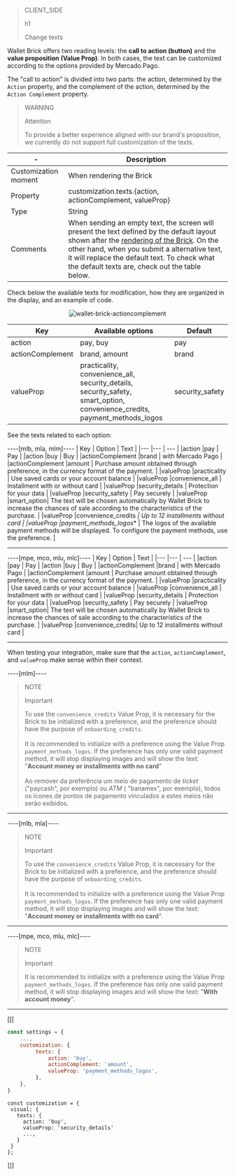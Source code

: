> CLIENT_SIDE
>
> h1
>
> Change texts

Wallet Brick offers two reading levels: the **call to action (button)** and the **value proposition (Value Prop)**. In both cases, the text can be customized according to the options provided by Mercado Pago.

The "call to action" is divided into two parts: the action, determined by the `Action` property, and the complement of the action, determined by the `Action Complement` property.

> WARNING
>
> Attention
>
> To provide a better experience aligned with our brand's proposition, we currently do not support full customization of the texts.

| - | Description |
| --- | --- |
| Customization moment  | When rendering the Brick  |
| Property  | customization.texts.{action, actionComplement, valueProp}  |
| Type  | String  |
| Comments  | When sending an empty text, the screen will present the text defined by the default layout shown after the [rendering of the Brick](/developers/en/docs/checkout-bricks/wallet-brick/default-rendering#bookmark_renderizar_o_brick). On the other hand, when you submit a alternative text, it will replace the default text. To check what the default texts are, check out the table below. |

Check below the available texts for modification, how they are organized in the display, and an example of code.

<center>

![wallet-brick-actioncomplement](checkout-bricks/wallet-brick-actioncomplement-en.png)

</center>

| Key | Available options | Default |
|--- |--- | --- |
| action | pay, buy | pay |
| actionComplement |brand, amount | brand |
| valueProp | practicality, convenience_all, security_details, security_safety, smart_option, convenience_credits, payment_methods_logos | security_safety |

See the texts related to each option:

----[mlb, mla, mlm]----
| Key | Option | Text |
|--- |--- | --- |
|action |pay | Pay |
|action |buy | Buy |
|actionComplement |brand | with Mercado Pago |
|actionComplement |amount | Purchase amount obtained through preference, in the currency format of the payment.  |
|valueProp |practicality | Use saved cards or your account balance |
|valueProp |convenience_all | Installment with or without card |
|valueProp |security_details | Protection for your data |
|valueProp |security_safety | Pay securely |
|valueProp |smart_option| The text will be chosen automatically by Wallet Brick to increase the chances of sale according to the characteristics of the purchase. |
|valueProp |convenience_credits *| Up to 12 installments without card |
|valueProp |payment_methods_logos** | The logos of the available payment methods will be displayed. To configure the payment methods, use the preference. |

------------
----[mpe, mco, mlu, mlc]----
| Key | Option | Text |
|--- |--- | --- |
|action |pay | Pay |
|action |buy | Buy |
|actionComplement |brand | with Mercado Pago |
|actionComplement |amount | Purchase amount obtained through preference, in the currency format of the payment.  |
|valueProp |practicality | Use saved cards or your account balance |
|valueProp |convenience_all | Installment with or without card |
|valueProp |security_details | Protection for your data |
|valueProp |security_safety | Pay securely |
|valueProp |smart_option| The text will be chosen automatically by Wallet Brick to increase the chances of sale according to the characteristics of the purchase. |
|valueProp |convenience_credits| Up to 12 installments without card |

------------

When testing your integration, make sure that the `action`, `actionComplement`, and `valueProp` make sense within their context.

----[mlm]----
> NOTE
>
> Important
>
> To use the `convenience_credits` Value Prop, it is necessary for the Brick to be initialized with a preference, and the preference should have the purpose of `onboarding_credits`.
> <br><br>
> It is recommended to initialize with a preference using the Value Prop `payment_methods_logos`. If the preference has only one valid payment method, it will stop displaying images and will show the text: "**Account money or installments with no card**"
> <br><br>
> Ao remover da preferência um meio de pagamento de _ticket_ ("paycash", por exemplo) ou _ATM_ ( "banamex", por exemplo), todos os ícones de pontos de pagamento vinculados a estes meios não serão exibidos.

------------
----[mlb, mla]----
> NOTE
>
> Important
>
> To use the `convenience_credits` Value Prop, it is necessary for the Brick to be initialized with a preference, and the preference should have the purpose of `onboarding_credits`.
> <br><br>
> It is recommended to initialize with a preference using the Value Prop `payment_methods_logos`. If the preference has only one valid payment method, it will stop displaying images and will show the text: "**Account money or installments with no card**".

------------
----[mpe, mco, mlu, mlc]----
> NOTE
>
> Important
>
> It is recommended to initialize with a preference using the Value Prop `payment_methods_logos`. If the preference has only one valid payment method, it will stop displaying images and will show the text: "**With account money**".

------------

[[[
```javascript
const settings = {
    ...,
    customization: {
         texts: {
             action: 'buy',
             actionComplement: 'amount',
             valueProp: 'payment_methods_logos',
         },
    },
}
```
```react-jsx
const customization = {
 visual: {
   texts: {
     action: 'buy',
     valueProp: 'security_details'
     ...,
   }
 }
};
```
]]]